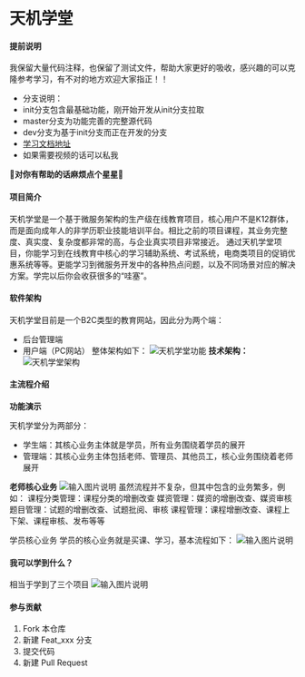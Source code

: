 # 天机学堂

#### 提前说明
我保留大量代码注释，也保留了测试文件，帮助大家更好的吸收，感兴趣的可以克隆参考学习，有不对的地方欢迎大家指正！！

- 分支说明：
- init分支包含最基础功能，刚开始开发从init分支拉取
- master分支为功能完善的完整源代码
- dev分支为基于init分支而正在开发的分支
- [学习文档地址](http://[输入链接说明](https://b11et3un53m.feishu.cn/wiki/wikcnrigEuKkRaba6YaZubSuINf))
- 如果需要视频的话可以私我

 **🌟对你有帮助的话麻烦点个星星🌟** 
#### 项目简介
天机学堂是一个基于微服务架构的生产级在线教育项目，核心用户不是K12群体，而是面向成年人的非学历职业技能培训平台。相比之前的项目课程，其业务完整度、真实度、复杂度都非常的高，与企业真实项目非常接近。
通过天机学堂项目，你能学习到在线教育中核心的学习辅助系统、考试系统，电商类项目的促销优惠系统等等。更能学习到微服务开发中的各种热点问题，以及不同场景对应的解决方案。学完以后你会收获很多的“哇塞”。

#### 软件架构
天机学堂目前是一个B2C类型的教育网站，因此分为两个端：
- 后台管理端
- 用户端（PC网站）
整体架构如下：
![天机学堂功能](https://foruda.gitee.com/images/1700665982521373114/93d9dd7b_8078688.png "天机学堂功能")
 **技术架构：** 
![天机学堂架构](https://foruda.gitee.com/images/1700666042713339262/1be5f686_8078688.png "天机学堂技术架构")
#### 主流程介绍
 **功能演示**
 
天机学堂分为两部分：

- 学生端：其核心业务主体就是学员，所有业务围绕着学员的展开
- 管理端：其核心业务主体包括老师、管理员、其他员工，核心业务围绕着老师展开

 **老师核心业务** 
![输入图片说明](https://foruda.gitee.com/images/1700666391329708364/9774ad8b_8078688.png "屏幕截图")
虽然流程并不复杂，但其中包含的业务繁多，例如：
课程分类管理：课程分类的增删改查
媒资管理：媒资的增删改查、媒资审核
题目管理：试题的增删改查、试题批阅、审核
课程管理：课程增删改查、课程上下架、课程审核、发布等等

学员核心业务
学员的核心业务就是买课、学习，基本流程如下：
![输入图片说明](https://foruda.gitee.com/images/1700666459641565715/49dd9370_8078688.png "屏幕截图")
#### 我可以学到什么？
相当于学到了三个项目
![输入图片说明](https://foruda.gitee.com/images/1700666508901694539/13af7161_8078688.png "屏幕截图")

#### 参与贡献

1.  Fork 本仓库
2.  新建 Feat_xxx 分支
3.  提交代码
4.  新建 Pull Request


